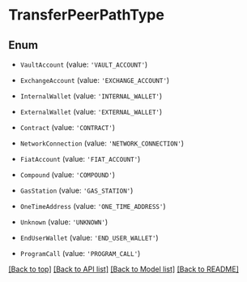 # TransferPeerPathType

## Enum


* `VaultAccount` (value: `'VAULT_ACCOUNT'`)

* `ExchangeAccount` (value: `'EXCHANGE_ACCOUNT'`)

* `InternalWallet` (value: `'INTERNAL_WALLET'`)

* `ExternalWallet` (value: `'EXTERNAL_WALLET'`)

* `Contract` (value: `'CONTRACT'`)

* `NetworkConnection` (value: `'NETWORK_CONNECTION'`)

* `FiatAccount` (value: `'FIAT_ACCOUNT'`)

* `Compound` (value: `'COMPOUND'`)

* `GasStation` (value: `'GAS_STATION'`)

* `OneTimeAddress` (value: `'ONE_TIME_ADDRESS'`)

* `Unknown` (value: `'UNKNOWN'`)

* `EndUserWallet` (value: `'END_USER_WALLET'`)

* `ProgramCall` (value: `'PROGRAM_CALL'`)



[[Back to top]](#) [[Back to API list]](../../README.md#documentation-for-api-endpoints) [[Back to Model list]](../../README.md#documentation-for-models) [[Back to README]](../../README.md)
